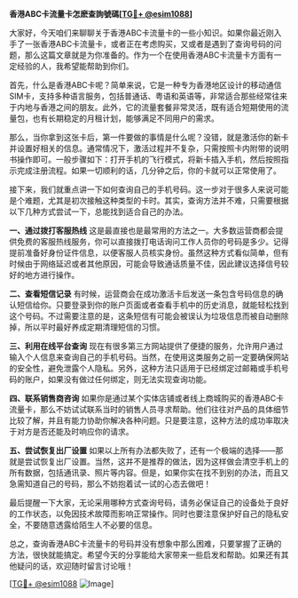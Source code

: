 **香港ABC卡流量卡怎麽查詢號碼[[TG💪+ @esim1088](https://t.me/s/esim1088)]**

大家好，今天咱们来聊聊关于香港ABC卡流量卡的一些小知识。如果你最近刚入手了一张香港ABC卡流量卡，或者正在考虑购买，又或者是遇到了查询号码的问题，那么这篇文章就是为你准备的。作为一个在使用香港ABC卡流量卡方面有一定经验的人，我希望能帮助到你们。

首先，什么是香港ABC卡呢？简单来说，它是一种专为香港地区设计的移动通信SIM卡，支持多种语言服务，包括普通话、粤语和英语等，非常适合那些经常往来于内地与香港之间的朋友。此外，它的流量套餐非常灵活，既有适合短期使用的流量包，也有长期稳定的月租计划，能够满足不同用户的需求。

那么，当你拿到这张卡后，第一件要做的事情是什么呢？没错，就是激活你的新卡并设置好相关的信息。通常情况下，激活过程并不复杂，只需按照卡内附带的说明书操作即可。一般步骤如下：打开手机的飞行模式，将新卡插入手机，然后按照指示完成注册流程。如果一切顺利的话，几分钟之后，你的卡就可以正常使用了。

接下来，我们就重点讲一下如何查询自己的手机号码。这一步对于很多人来说可能是个难题，尤其是初次接触这种类型的卡时。其实，查询方法并不难，只需要根据以下几种方式尝试一下，总能找到适合自己的办法。

**一、通过拨打客服热线**
这是最直接也是最常用的方法之一。大多数运营商都会提供免费的客服热线服务，你可以直接拨打电话询问工作人员你的号码是多少。记得提前准备好身份证件信息，以便客服人员核实身份。虽然这种方式看似简单，但有时候由于网络延迟或者其他原因，可能会导致通话质量不佳，因此建议选择信号较好的地方进行操作。

**二、查看短信记录**
有时候，运营商会在成功激活卡后发送一条包含号码信息的确认短信给你。只要登录到你的账户页面或者查看手机中的历史消息，就能轻松找到这个号码。不过需要注意的是，这条短信有可能会被误认为垃圾信息而被自动删除掉，所以平时最好养成定期清理短信的习惯。

**三、利用在线平台查询**
现在有很多第三方网站提供了便捷的服务，允许用户通过输入个人信息来查询自己的手机号码。当然，在使用这类服务之前一定要确保网站的安全性，避免泄露个人隐私。另外，这种方法只适用于已经绑定过邮箱或手机号码的账户，如果没有做过任何绑定，则无法实现查询功能。

**四、联系销售商咨询**
如果你是通过某个实体店铺或者线上商城购买的香港ABC卡流量卡，那么不妨试试联系当时的销售人员寻求帮助。他们往往对产品的具体细节比较了解，并且有能力协助你解决各种问题。只是要注意，这种方法的成功率取决于对方是否还能及时响应你的请求。

**五、尝试恢复出厂设置**
如果以上所有办法都失败了，还有一个极端的选择——那就是尝试恢复出厂设置。当然，这并不是推荐的做法，因为这样做会清空手机上的所有数据，包括通讯录、照片等内容。但是，如果你实在找不到别的办法，而且又急需知道自己的号码，那么不妨抱着试一试的心态去做吧！

最后提醒一下大家，无论采用哪种方式查询号码，请务必保证自己的设备处于良好的工作状态，以免因技术故障而影响正常操作。同时也要注意保护好自己的隐私安全，不要随意透露给陌生人不必要的信息。

总之，查询香港ABC卡流量卡的号码并没有想象中那么困难，只要掌握了正确的方法，很快就能搞定。希望今天的分享能给大家带来一些启发和帮助。如果还有其他疑问的话，欢迎随时留言讨论哦！

[[TG💪+ @esim1088](https://t.me/s/esim1088) ![Image](https://i.postimg.cc/4NQfJmqS/Snipaste-2025-05-13-00-14-12.png)]